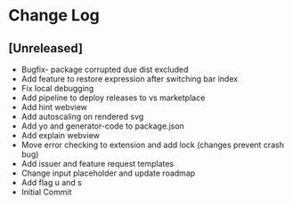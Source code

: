 # Change Log

## [Unreleased]
- Bugfix- package corrupted due dist excluded
- Add feature to restore expression after switching bar index
- Fix local debugging 
- Add pipeline to deploy releases to vs marketplace
- Add hint webview
- Add autoscaling on rendered svg
- Add yo and generator-code to package.json
- Add explain webview
- Move error checking to extension and add lock (changes prevent crash bug)
- Add issuer and feature request templates
- Change input placeholder and update roadmap
- Add flag u and s
- Initial Commit